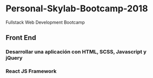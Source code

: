 # Personal-Skylab-Bootcamp-2018
Fullstack Web Development Bootcamp
## Front End
### Desarrollar una aplicación con HTML, SCSS, Javascript y jQuery
### React JS Framework

